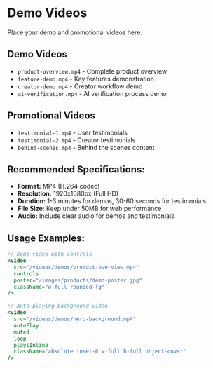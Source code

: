 # Demo Videos

Place your demo and promotional videos here:

## Demo Videos
- `product-overview.mp4` - Complete product overview
- `feature-demo.mp4` - Key features demonstration
- `creator-demo.mp4` - Creator workflow demo
- `ai-verification.mp4` - AI verification process demo

## Promotional Videos
- `testimonial-1.mp4` - User testimonials
- `testimonial-2.mp4` - Creator testimonials
- `behind-scenes.mp4` - Behind the scenes content

## Recommended Specifications:
- **Format:** MP4 (H.264 codec)
- **Resolution:** 1920x1080px (Full HD)
- **Duration:** 1-3 minutes for demos, 30-60 seconds for testimonials
- **File Size:** Keep under 50MB for web performance
- **Audio:** Include clear audio for demos and testimonials

## Usage Examples:
```jsx
// Demo video with controls
<video 
  src="/videos/demos/product-overview.mp4" 
  controls 
  poster="/images/products/demo-poster.jpg"
  className="w-full rounded-lg"
/>

// Auto-playing background video
<video 
  src="/videos/demos/hero-background.mp4" 
  autoPlay 
  muted 
  loop 
  playsInline
  className="absolute inset-0 w-full h-full object-cover"
/>
```
